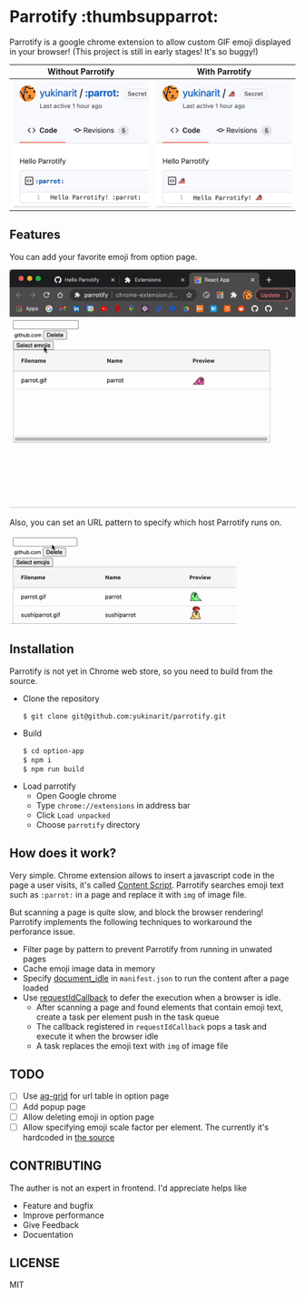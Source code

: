 # Parrotify :thumbsupparrot:

Parrotify is a google chrome extension to allow custom GIF emoji displayed in your browser!
(This project is still in early stages! It's so buggy!)


Without Parrotify             |  With Parrotify
:-------------------------:|:-------------------------:
<img src="before.gif" width="270" />  |  <img src="after.gif" width="270" />

## Features

You can add your favorite emoji from option page.

![](upload_emoji.gif)

Also, you can set an URL pattern to specify which host Parrotify runs on.

![](set_url.gif)

## Installation

Parrotify is not yet in Chrome web store, so you need to build from the source.

* Clone the repository
    ```
	$ git clone git@github.com:yukinarit/parrotify.git
    ```
* Build
    ```
	$ cd option-app
	$ npm i
	$ npm run build
    ```
* Load parrotify
    * Open Google chrome
	* Type `chrome://extensions` in address bar
	* Click `Load unpacked`
	* Choose `parrotify` directory

## How does it work?

Very simple. Chrome extension allows to insert a javascript code in the page a user visits, it's called [Content Script](https://developer.chrome.com/docs/extensions/mv2/content_scripts/). Parrotify searches emoji text such as `:parrot:` in a page and replace it with `img` of image file.

But scanning a page is quite slow, and block the browser rendering!  Parrotify implements the following techniques to workaround the perforance issue.
* Filter page by pattern to prevent Parrotify from running in unwated pages
* Cache emoji image data in memory
* Specify [document_idle](https://developer.chrome.com/docs/extensions/mv2/content_scripts/) in `manifest.json` to run the content after a page loaded
* Use [requestIdCallback](https://developer.mozilla.org/en-US/docs/Web/API/Window/requestIdleCallback) to defer the execution when a browser is idle.
     * After scanning a page and found elements that contain emoji text, create a task per element push in the task queue
	 * The callback registered in `requestIdCallback` pops a task and execute it when the browser idle
	 * A task replaces the emoji text with `img` of image file

## TODO

* [ ] Use [ag-grid](https://github.com/ag-grid/ag-grid) for url table in option page
* [ ] Add popup page
* [ ] Allow deleting emoji in option page
* [ ] Allow specifying emoji scale factor per element. The currently it's hardcoded in [the source](https://github.com/yukinarit/parrotify/blob/master/script.js#L13-L18)

## CONTRIBUTING

The auther is not an expert in frontend. I'd appreciate helps like
* Feature and bugfix
* Improve performance
* Give Feedback
* Docuentation

## LICENSE

MIT
